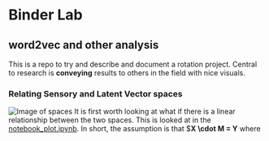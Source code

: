 # Binder Lab
## word2vec and other analysis

This is a repo to try and describe and document a rotation project. Central to research is **conveying** results to others in the field with nice visuals.
### Relating Sensory and Latent Vector spaces
![Image of spaces](b_lab/data/vec_drawing.svg)
 It is first worth looking at what if there is a linear relationship between the two spaces. This is looked at in the [notebook_plot.ipynb](notebook_plot.ipynb). In short, the assumption is that $**X \cdot M = Y** where
